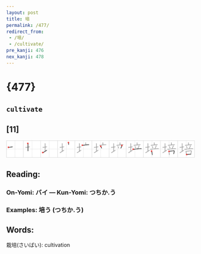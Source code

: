 ```yaml
---
layout: post
title: 培
permalink: /477/
redirect_from:
 - /培/
 - /cultivate/
pre_kanji: 476
nex_kanji: 478
---
```


# {477}

## `cultivate`

## [11]

<div class="stroke"><img src="../images/E59FB9.png" /></div>

## Reading:

### On-Yomi: バイ &mdash; Kun-Yomi: つちか.う

### Examples: 培う (つちか.う)

## Words:

栽培(さいばい): cultivation
